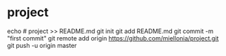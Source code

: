 # project
echo # project >> README.md
git init
git add README.md
git commit -m "first commit"
git remote add origin https://github.com/miellonia/project.git
git push -u origin master
